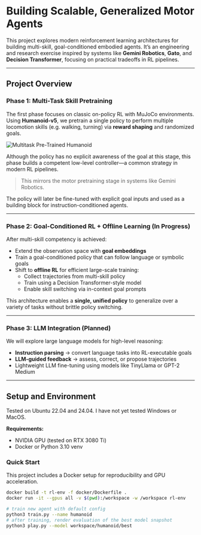# Building Scalable, Generalized Motor Agents

This project explores modern reinforcement learning architectures for building
multi-skill, goal-conditioned embodied agents.
It’s an engineering and research exercise inspired by systems like **Gemini
Robotics**, **Gato**, and **Decision Transformer**, focusing on practical
tradeoffs in RL pipelines.

---

## Project Overview

### Phase 1: Multi-Task Skill Pretraining

The first phase focuses on classic on-policy RL with MuJoCo environments.
Using **Humanoid-v5**, we pretrain a single policy to perform multiple
locomotion skills (e.g. walking, turning) via **reward shaping** and randomized goals.

![Multitask Pre-Trained Humanoid](assets/pretrained_humanoid_multitask.gif)

Although the policy has no explicit awareness of the goal at this stage, this
phase builds a competent low-level controller—a common strategy in modern RL pipelines.

> This mirrors the motor pretraining stage in systems like Gemini Robotics.

The policy will later be fine-tuned with explicit goal inputs and used as a building
block for instruction-conditioned agents.

---

### Phase 2: Goal-Conditioned RL + Offline Learning (In Progress)

After multi-skill competency is achieved:

- Extend the observation space with **goal embeddings**
- Train a goal-conditioned policy that can follow language or symbolic goals
- Shift to **offline RL** for efficient large-scale training:
  - Collect trajectories from multi-skill policy
  - Train using a Decision Transformer-style model
  - Enable skill switching via in-context goal prompts

This architecture enables a **single, unified policy** to generalize over a
variety of tasks without brittle policy switching.

---

### Phase 3: LLM Integration (Planned)

We will explore large language models for high-level reasoning:

- **Instruction parsing** → convert language tasks into RL-executable goals
- **LLM-guided feedback** → assess, correct, or propose trajectories
- Lightweight LLM fine-tuning using models like TinyLlama or GPT-2 Medium

---

## Setup and Environment

Tested on Ubuntu 22.04 and 24.04. I have not yet tested Windows or MacOS.

**Requirements:**

- NVIDIA GPU (tested on RTX 3080 Ti)
- Docker or Python 3.10 venv

### Quick Start

This project includes a Docker setup for reproducibility and GPU acceleration.

```bash
docker build -t rl-env -f docker/Dockerfile .
docker run -it --gpus all -v $(pwd):/workspace -w /workspace rl-env

# train new agent with default config
python3 train.py --name humanoid
# after training, render evaluation of the best model snapshot
python3 play.py --model workspace/humanoid/best
```
